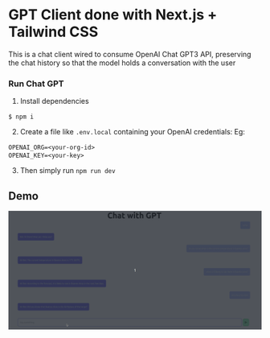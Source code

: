 # GPT Client done with Next.js + Tailwind CSS

This is a chat client wired to consume OpenAI Chat GPT3 API, preserving the chat history so that the model holds a conversation with the user

### Run Chat GPT

1. Install dependencies
```
$ npm i
```

2. Create a file like `.env.local` containing your OpenAI credentials:
Eg:
```
OPENAI_ORG=<your-org-id>
OPENAI_KEY=<your-key>
```

3. Then simply run `npm run dev`

## Demo
<img src="images/demo.gif" width="1000">
